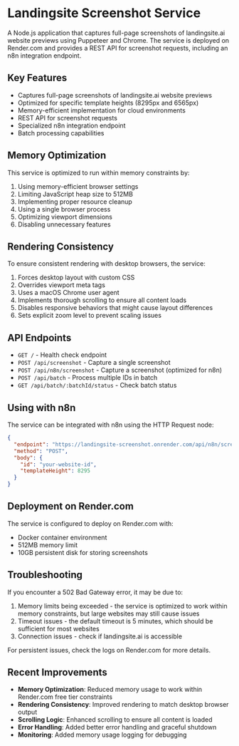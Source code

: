 # Landingsite Screenshot Service

A Node.js application that captures full-page screenshots of landingsite.ai website previews using Puppeteer and Chrome. The service is deployed on Render.com and provides a REST API for screenshot requests, including an n8n integration endpoint.

## Key Features

- Captures full-page screenshots of landingsite.ai website previews
- Optimized for specific template heights (8295px and 6565px)
- Memory-efficient implementation for cloud environments
- REST API for screenshot requests
- Specialized n8n integration endpoint
- Batch processing capabilities

## Memory Optimization

This service is optimized to run within memory constraints by:

1. Using memory-efficient browser settings
2. Limiting JavaScript heap size to 512MB
3. Implementing proper resource cleanup
4. Using a single browser process
5. Optimizing viewport dimensions
6. Disabling unnecessary features

## Rendering Consistency

To ensure consistent rendering with desktop browsers, the service:

1. Forces desktop layout with custom CSS
2. Overrides viewport meta tags
3. Uses a macOS Chrome user agent
4. Implements thorough scrolling to ensure all content loads
5. Disables responsive behaviors that might cause layout differences
6. Sets explicit zoom level to prevent scaling issues

## API Endpoints

- `GET /` - Health check endpoint
- `POST /api/screenshot` - Capture a single screenshot
- `POST /api/n8n/screenshot` - Capture a screenshot (optimized for n8n)
- `POST /api/batch` - Process multiple IDs in batch
- `GET /api/batch/:batchId/status` - Check batch status

## Using with n8n

The service can be integrated with n8n using the HTTP Request node:

```json
{
  "endpoint": "https://landingsite-screenshot.onrender.com/api/n8n/screenshot",
  "method": "POST",
  "body": {
    "id": "your-website-id",
    "templateHeight": 8295
  }
}
```

## Deployment on Render.com

The service is configured to deploy on Render.com with:

- Docker container environment
- 512MB memory limit
- 10GB persistent disk for storing screenshots

## Troubleshooting

If you encounter a 502 Bad Gateway error, it may be due to:

1. Memory limits being exceeded - the service is optimized to work within memory constraints, but large websites may still cause issues
2. Timeout issues - the default timeout is 5 minutes, which should be sufficient for most websites
3. Connection issues - check if landingsite.ai is accessible

For persistent issues, check the logs on Render.com for more details.

## Recent Improvements

- **Memory Optimization**: Reduced memory usage to work within Render.com free tier constraints
- **Rendering Consistency**: Improved rendering to match desktop browser output
- **Scrolling Logic**: Enhanced scrolling to ensure all content is loaded
- **Error Handling**: Added better error handling and graceful shutdown
- **Monitoring**: Added memory usage logging for debugging